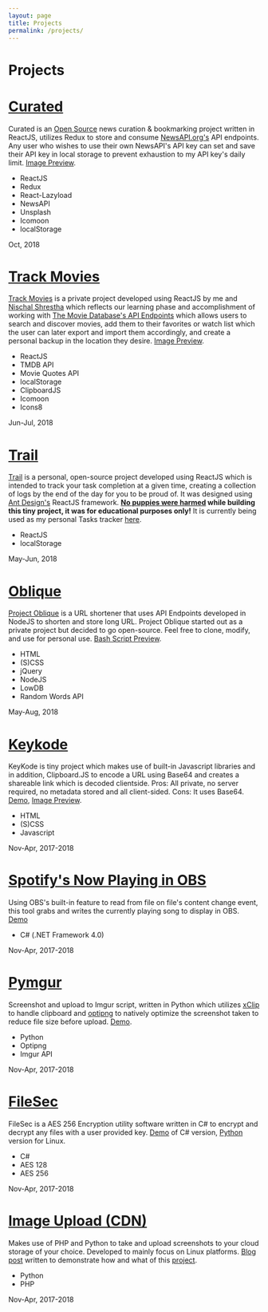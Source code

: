 ```yaml
---
layout: page
title: Projects
permalink: /projects/
---
```


<div class="container-blog-header">
    <h1><i class="fas fa-flask"></i> Projects</h1>
</div>
<div class="container-project">
    <div class="container-project-entry">
        <div class="container-project-entry-poster"
         style="background-image: url('https://i.imgur.com/TbqJGR8.png'); background-position: bottom center;"></div>
         <div class="container-project-entry-info">
            <h1>
                <a href="https://news.prashant.me/">Curated</a>
            </h1>
            <p>Curated is an <a href="https://github.com/intern0t/personal-website">Open Source</a> news curation & bookmarking project written in ReactJS, utilizes Redux to store and consume <a href="https://newsapi.org/account">NewsAPI.org's</a> API endpoints. Any user who wishes to use their own NewsAPI's API key can set and save their API key in local storage to prevent exhaustion to my API key's daily limit. <a href="https://i.imgur.com/TbqJGR8.png" data-rel="lightcase:curatedpreviewalbum" data-lc-caption="Curated Header (Right Click > Open image in new tab to view the preview in its original size.">Image Preview</a>.</p>
            <a href="https://i.imgur.com/oquHKVm.png" data-rel="lightcase:curatedpreviewalbum" data-lc-caption="Curated Set News API (Right Click > Open image in new tab to view the preview in its original size." hidden>2nd Image Preview</a>
            <a href="https://i.imgur.com/QZxvdTu.png" data-rel="lightcase:curatedpreviewalbum" data-lc-caption="Curated Homepage (Top-Headlines) (Right Click > Open image in new tab to view the preview in its original size." hidden>3rd Image Preview</a>
            <a href="https://i.imgur.com/cknqP2X.png" data-rel="lightcase:curatedpreviewalbum" data-lc-caption="Curated Footer (Right Click > Open image in new tab to view the preview in its original size." hidden>4th Image Preview</a>
            <div class="container-project-entry-info-misc">
                <ul class="used">
                    <li>ReactJS</li>
                    <li>Redux</li>
                    <li>React-Lazyload</li>
                    <li>NewsAPI</li>
                    <li>Unsplash</li>
                    <li>Icomoon</li>
                    <li>localStorage</li>
                </ul>
                <div class="time"><i class="far fa-clock"></i> <span>Oct, 2018</span></div>
            </div>
         </div>
    </div>
    <div class="container-project-entry">
        <div class="container-project-entry-poster"
         style="background-image: url('https://i.imgur.com/MpDxlRR.png'); background-position: top center;"></div>
         <div class="container-project-entry-info">
            <h1>
                <a href="https://trackmovies.net/" title="Release website">Track Movies</a>
            </h1>
            <p><a href="https://trackmovies.net/" title="Release website">Track Movies</a> is a private project developed using ReactJS by me and <a href="https://github.com/justgoof9">Nischal Shrestha</a> which reflects our learning phase and accomplishment of working with <a href="https://www.themoviedb.org/documentation/api">The Movie Database's API Endpoints</a> which allows users to search and discover movies, add them to their favorites or watch list which the user can later export and import them accordingly, and create a personal backup in the location they desire. <a href="https://i.imgur.com/mUkeacR.png" data-rel="lightcase:trackmoviesalbum" data-lc-caption="Track Movies Homepage (Right Click > Open image in new tab to view the preview in its original size.">Image Preview</a>.</p>
            <a href="https://i.imgur.com/MyKuTcz.png" data-rel="lightcase:trackmoviesalbum" data-lc-caption="Track Movies Dashboard (Right Click > Open image in new tab to view the preview in its original size." hidden>2nd Image Preview</a>
            <a href="https://i.imgur.com/LY5Vb6a.png" data-rel="lightcase:trackmoviesalbum" data-lc-caption="Track Movies Import/Export (Right Click > Open image in new tab to view the preview in its original size." hidden>3rd Image Preview</a>
            <a href="https://i.imgur.com/pQ9vurY.png" data-rel="lightcase:trackmoviesalbum" data-lc-caption="Track Movies movie detail's page (Right Click > Open image in new tab to view the preview in its original size." hidden>4th Image Preview</a>
            <div class="container-project-entry-info-misc">
                <ul class="used">
                    <li>ReactJS</li>
                    <li>TMDB API</li>
                    <li>Movie Quotes API</li>
                    <li>localStorage</li>
                    <li>ClipboardJS</li>
                    <li>Icomoon</li>
                    <li>Icons8</li>
                </ul>
                <div class="time"><i class="far fa-clock"></i> <span>Jun-Jul, 2018</span></div>
            </div>
         </div>
    </div>
    <div class="container-project-entry">
        <div class="container-project-entry-poster"
         style="background-image: url('https://i.imgur.com/jNscPlB.png'); background-position: center center;"></div>
         <div class="container-project-entry-info">
            <h1>
                <a href="https://trail.prashant.me">Trail</a>
            </h1>
            <p><a href="https://github.com/intern0t/Trail" title="Github Repository">Trail</a> is a personal, open-source project developed using ReactJS which is intended to track your task completion at a given time, creating a collection of logs by the end of the day for you to be proud of. It was designed using <a href="http://ant.design/">Ant Design's</a> ReactJS framework. <strong><a href="https://medium.freecodecamp.org/every-time-you-build-a-to-do-list-app-a-puppy-dies-505b54637a5d">No puppies were harmed</a> while building this tiny project, it was for educational purposes only!</strong> It is currently being used as my personal Tasks tracker <a href="https://trail.prashant.me/">here</a>.</p>
            <div class="container-project-entry-info-misc">
                <ul class="used">
                    <li>ReactJS</li>
                    <li>localStorage</li>
                </ul>
                <div class="time"><i class="far fa-clock"></i> <span>May-Jun, 2018</span></div>
            </div>
         </div>
    </div>
    <div class="container-project-entry">
        <div class="container-project-entry-poster"
         style="background-image: url('https://i.imgur.com/Abt0B42.png'); background-position: center center;"></div>
         <div class="container-project-entry-info">
            <h1>
                <a href="https://o.prashant.me/">Oblique</a>
            </h1>
            <p><a href="https://github.com/intern0t/Oblique" title="Github Repository">Project Oblique</a> is a URL shortener that uses API Endpoints developed in NodeJS to shorten and store long URL. Project Oblique started out as a private project but decided to go open-source. Feel free to clone, modify, and use for personal use. <a href="https://i.imgur.com/NGARoVP.gif" data-rel="lightcase:BASHscriptpreview" data-lc-caption="Bash Script to shorten long URLs via command line. (Right Click > Open image in new tab to view the preview in its original size.)">Bash Script Preview</a>.</p>
            <div class="container-project-entry-info-misc">
                <ul class="used">
                    <li>HTML</li>
                    <li>(S)CSS</li>
                    <li>jQuery</li>
                    <li>NodeJS</li>
                    <li>LowDB</li>
                    <li>Random Words API</li>
                </ul>
                <div class="time"><i class="far fa-clock"></i> <span>May-Aug, 2018</span></div>
            </div>
         </div>
    </div>
    <div class="container-project-entry">
        <div class="container-project-entry-poster"
         style="background-image: url('https://i.imgur.com/Od9j4ZK.png'); background-position: center center;"></div>
         <div class="container-project-entry-info">
            <h1>
                <a href="https://keykode.prashant.me/">Keykode</a>
            </h1>
            <p>KeyKode is tiny project which makes use of built-in Javascript libraries and in addition, Clipboard.JS to encode a URL using Base64 and creates a shareable link which is decoded clientside. Pros: All private, no server required, no metadata stored and all client-sided. Cons: It uses Base64. <a href="https://intern0t.github.io/keykode/" target="_blank">Demo</a>, <a href="https://i.imgur.com/MZwACFl.png" data-rel="lightcase:projectkeykode" data-lc-caption="Decoded raw Base64 encoded string.">Image Preview</a>.</p>
                <a href="https://i.imgur.com/Od9j4ZK.png" data-rel="lightcase:projectkeykode" data-lc-caption="Generated encoded URLs." hidden>2nd Image Preview</a>
                <a href="https://i.imgur.com/DoYyDsp.png" data-rel="lightcase:projectkeykode" data-lc-caption="Can decode raw Base64 encoded text but not the generated URLs." hidden>3rd Image Preview</a>
                <a href="https://i.imgur.com/FUd3qDo.png" data-rel="lightcase:projectkeykode" data-lc-caption="ClipboardJS in action." hidden>4th Image Preview</a>
            <div class="container-project-entry-info-misc">
                <ul class="used">
                    <li>HTML</li>
                    <li>(S)CSS</li>
                    <li>Javascript</li>
                </ul>
                <div class="time"><i class="far fa-clock"></i> <span>Nov-Apr, 2017-2018</span></div>
            </div>
         </div>
    </div>
    <div class="container-project-entry">
        <div class="container-project-entry-poster"
         style="background-image: url('https://i.imgur.com/EWK7fxU.gif'); background-position: center center;"></div>
         <div class="container-project-entry-info">
            <h1>
                <a href="https://prashant.me/development/2017/10/23/creating-and-integrating-spotify-now-playing-to-open-broadcaster-software.html">Spotify's Now Playing in OBS</a>
            </h1>
            <p>Using OBS's built-in feature to read from file on file's content change event, this tool grabs and writes the currently playing song to display in OBS. <a href="https://i.imgur.com/EWK7fxU.gif" data-rel="lightcase">Demo</a>
            </p>
            <div class="container-project-entry-info-misc">
                <ul class="used">
                    <li>C# (.NET Framework 4.0)</li>
                </ul>
                <div class="time"><i class="far fa-clock"></i> <span>Nov-Apr, 2017-2018</span></div>
            </div>
         </div>
    </div>
    <div class="container-project-entry">
        <div class="container-project-entry-poster"
         style="background-image: url('https://i.imgur.com/QVjNSbi.gif'); background-position: center center;"></div>
         <div class="container-project-entry-info">
            <h1>
                <a href="https://www.prashant.me/project/Pymgur">Pymgur</a>
            </h1>
            <p>Screenshot and upload to Imgur script, written in Python which utilizes <a href="https://github.com/astrand/xclip">xClip</a> to handle clipboard and <a href="http://optipng.sourceforge.net/">optipng</a> to natively optimize the screenshot taken to reduce file size before upload. <a href="https://i.imgur.com/QVjNSbi.gif" data-rel="lightcase">Demo</a>.</p>
            <div class="container-project-entry-info-misc">
                <ul class="used">
                    <li>Python</li>
                    <li>Optipng</li>
                    <li>Imgur API</li>
                </ul>
                <div class="time"><i class="far fa-clock"></i> <span>Nov-Apr, 2017-2018</span></div>
            </div>
         </div>
    </div>
    <div class="container-project-entry">
        <div class="container-project-entry-poster"
         style="background-image: url('https://i.imgur.com/ECrDhnN.png'); background-position: center center;"></div>
         <div class="container-project-entry-info">
            <h1>
                <a href="https://www.prashant.me/development/2017/06/03/encrypting-files-in-linux-machine-using-openssl.html">FileSec</a>
            </h1>
            <p>FileSec is a AES 256 Encryption utility software written in C# to encrypt and decrypt any files with a user provided key. <a href="https://i.imgur.com/MUPVc3Y.gif" data-rel="lightcase">Demo</a> of C# version, <a  href="https://www.prashant.me/development/2017/06/03/encrypting-files-in-linux-machine-using-openssl.html">Python</a> version for Linux.
            </p>
            <div class="container-project-entry-info-misc">
                <ul class="used">
                    <li>C#</li>
                    <li>AES 128</li>
                    <li>AES 256</li>
                </ul>
                <div class="time"><i class="far fa-clock"></i> <span>Nov-Apr, 2017-2018</span></div>
            </div>
         </div>
    </div>
    <div class="container-project-entry">
        <div class="container-project-entry-poster"
         style="background-image: url('https://i.imgur.com/eFbN8c9.jpg'); background-position: center center;"></div>
         <div class="container-project-entry-info">
            <h1>
                <a href="https://github.com/intern0t/Image-Hosting">Image Upload (CDN)</a>
            </h1>
            <p>Makes use of PHP and Python to take and upload screenshots to your cloud storage of your choice. Developed to mainly focus on Linux platforms. <a href="https://www.prashant.me/project/hostup">Blog post</a> written to demonstrate how and what of this <a href="https://github.com/intern0t/Image-Hosting">project</a>.</p>
            <div class="container-project-entry-info-misc">
                <ul class="used">
                    <li>Python</li>
                    <li>PHP</li>
                </ul>
                <div class="time"><i class="far fa-clock"></i> <span>Nov-Apr, 2017-2018</span></div>
            </div>
         </div>
    </div>
</div>
